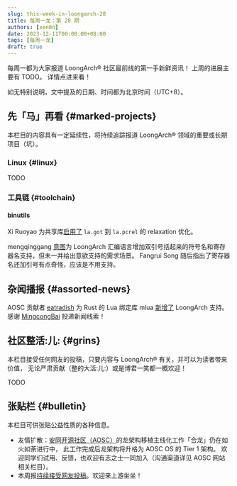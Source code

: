 ```yaml
---
slug: this-week-in-loongarch-28
title: 每周一龙：第 28 期
authors: [xen0n]
date: 2023-12-11T00:00:00+08:00
tags: [每周一龙]
draft: true
---
```


每周一都为大家报道 LoongArch&reg; 社区最前线的第一手新鲜资讯！
上周的进展主要有 TODO。
详情点进来看！

<!-- truncate -->

如无特别说明，文中提及的日期、时间都为北京时间（UTC+8）。

## 先「马」再看 {#marked-projects}

本栏目的内容具有一定延续性，将持续追踪报道 LoongArch&reg; 领域的重要或长期项目（坑）。

### Linux {#linux}

TODO

### 工具链 {#toolchain}

#### binutils

Xi Ruoyao 为共享库[启用了](https://sourceware.org/pipermail/binutils/2023-December/130991.html)
`la.got` 到 `la.pcrel` 的 relaxation 优化。

mengqinggang [意图](https://sourceware.org/pipermail/binutils/2023-December/130993.html)为
LoongArch 汇编语言增加双引号括起来的符号名和寄存器名支持，但未一并给出意欲支持的需求场景。
Fangrui Song 随后指出了寄存器名还加引号有点奇怪，应该是不用支持。

## 杂闻播报 {#assorted-news}

AOSC 贡献者 [eatradish](https://github.com/eatradish) 为 Rust 的 Lua 绑定库
mlua [新增了](https://github.com/khvzak/mlua/pull/339) LoongArch 支持。
感谢 [MingcongBai](https://github.com/MingcongBai) 投递新闻线索！

## 社区整活:儿: {#grins}

本栏目接受任何网友的投稿，只要内容与 LoongArch&reg; 有关，并可以为读者带来价值，
无论严肃贡献（整的大活:儿:）或是博君一笑都一概欢迎！

TODO

## 张贴栏 {#bulletin}

本栏目可供张贴公益性质的各种信息。

* 友情扩散：[安同开源社区（AOSC）][aosc]的龙架构移植主线化工作「合龙」仍在如火如荼进行中，
  此工作完成后龙架构将升格为 AOSC OS 的 Tier 1 架构。
  欢迎同学们试用、反馈，也欢迎有志之士一同加入（沟通渠道详见 AOSC 网站相关栏目）。
* 本周报[持续接受网友投稿][call-for-submissions]。欢迎来上游坐坐！

[aosc]: https://aosc.io
[call-for-submissions]: https://github.com/loongson-community/areweloongyet/issues/16
